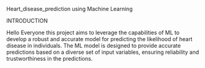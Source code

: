 Heart_disease_prediction using Machine Learning

INTRODUCTION

Hello Everyone this project aims to leverage the capabilities of ML to develop a robust and accurate model for predicting the likelihood of heart disease in individuals. The ML model is designed to provide accurate predictions based on a diverse set of input variables, ensuring reliability and trustworthiness in the predictions.
